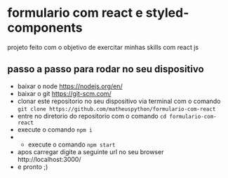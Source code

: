 # formulario com react e styled-components
 projeto feito com o objetivo de exercitar minhas skills com react js

## passo a passo para rodar no seu dispositivo
 - baixar o node https://nodejs.org/en/
 - baixar o git https://git-scm.com/
 - clonar este repositorio no seu dispositivo via terminal com o comando `git clone https://github.com/matheuspython/formulario-com-react`
 - entre no diretorio do repositorio com o comando `cd formulario-com-react`
 - execute o comando `npm i`
 - - execute o comando `npm start`
 - apos carregar digite a seguinte url no seu browser http://localhost:3000/
 - e pronto ;)
